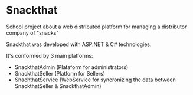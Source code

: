 Snackthat
=========

School project about a web distributed platform for managing a distributor company of "snacks"

Snackthat was developed with ASP.NET & C# technologies.

It's conformed by 3 main platforms:
  - SnackthatAdmin (Plataform for administrators)
  - SnackthatSeller (Platform for Sellers)
  - SnachthatService (WebService for syncronizing the data between SnackthatSeller & SnackthatAdmin)

